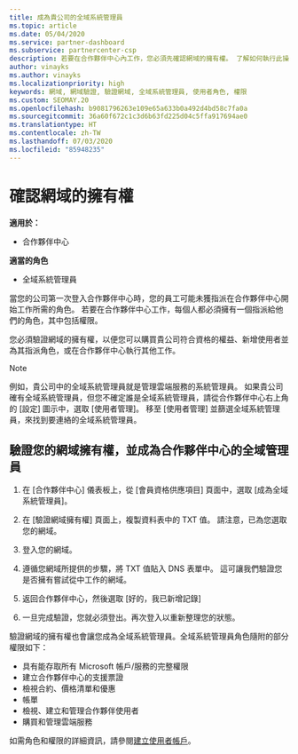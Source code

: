 ```yaml
---
title: 成為貴公司的全域系統管理員
ms.topic: article
ms.date: 05/04/2020
ms.service: partner-dashboard
ms.subservice: partnercenter-csp
description: 若要在合作夥伴中心內工作，您必須先確認網域的擁有權。 了解如何執行此操作，以及如何成為可新增使用者的全域管理員。
author: vinayks
ms.author: vinayks
ms.localizationpriority: high
keywords: 網域, 網域驗證, 驗證網域, 全域系統管理員, 使用者角色, 權限
ms.custom: SEOMAY.20
ms.openlocfilehash: b9081796263e109e65a633b0a492d4bd58c7fa0a
ms.sourcegitcommit: 36a60f672c1c3d6b63fd225d04c5ffa917694ae0
ms.translationtype: HT
ms.contentlocale: zh-TW
ms.lasthandoff: 07/03/2020
ms.locfileid: "85948235"
---
```

# <a name="verify-your-domain-ownership"></a>確認網域的擁有權

**適用於：**

- 合作夥伴中心

**適當的角色**

- 全域系統管理員

當您的公司第一次登入合作夥伴中心時，您的員工可能未獲指派在合作夥伴中心開始工作所需的角色。 若要在合作夥伴中心工作，每個人都必須擁有一個指派給他們的角色，其中包括權限。  

您必須驗證網域的擁有權，以便您可以購買貴公司符合資格的權益、新增使用者並為其指派角色，或在合作夥伴中心執行其他工作。

>[!Note]
>例如，貴公司中的全域系統管理員就是管理雲端服務的系統管理員。 如果貴公司確有全域系統管理員，但您不確定誰是全域系統管理員，請從合作夥伴中心右上角的 [設定] 圖示中，選取 [使用者管理]。 移至 [使用者管理] 並篩選全域系統管理員，來找到要連絡的全域系統管理員。

## <a name="verify-your-domain-ownership-and-become-a-global-admin-in-partner-center"></a>驗證您的網域擁有權，並成為合作夥伴中心的全域管理員

1. 在 [合作夥伴中心] 儀表板上，從 [會員資格供應項目] 頁面中，選取 [成為全域系統管理員]。 

2. 在 [驗證網域擁有權] 頁面上，複製資料表中的 TXT 值。 請注意，已為您選取您的網域。

3. 登入您的網域。 

4. 遵循您網域所提供的步驟，將 TXT 值貼入 DNS 表單中。  這可讓我們驗證您是否擁有嘗試從中工作的網域。

5. 返回合作夥伴中心，然後選取 [好的，我已新增記錄]

6. 一旦完成驗證，您就必須登出。再次登入以重新整理您的狀態。 

驗證網域的擁有權也會讓您成為全域系統管理員。全域系統管理員角色隨附的部分權限如下：

- 具有能存取所有 Microsoft 帳戶/服務的完整權限 
- 建立合作夥伴中心的支援票證
- 檢視合約、價格清單和優惠
- 帳單
- 檢視、建立和管理合作夥伴使用者
- 購買和管理雲端服務

如需角色和權限的詳細資訊，請參閱[建立使用者帳戶](create-user-accounts-and-set-permissions.md)。 